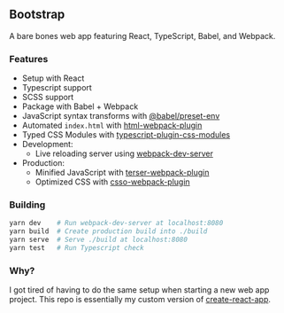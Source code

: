 ## Bootstrap

A bare bones web app featuring React, TypeScript, Babel, and Webpack.

### Features

- Setup with React
- Typescript support
- SCSS support
- Package with Babel + Webpack
- JavaScript syntax transforms with [@babel/preset-env](https://babeljs.io/docs/en/babel-preset-env)
- Automated `index.html` with [html-webpack-plugin](https://github.com/jantimon/html-webpack-plugin)
- Typed CSS Modules with [typescript-plugin-css-modules](https://github.com/mrmckeb/typescript-plugin-css-modules)
- Development:
  - Live reloading server using [webpack-dev-server](https://github.com/webpack/webpack-dev-server)
- Production:
  - Minified JavaScript with [terser-webpack-plugin](https://github.com/webpack-contrib/terser-webpack-plugin)
  - Optimized CSS with [csso-webpack-plugin](https://github.com/zoobestik/csso-webpack-plugin)

### Building

```sh
yarn dev    # Run webpack-dev-server at localhost:8080
yarn build  # Create production build into ./build
yarn serve  # Serve ./build at localhost:8080
yarn test   # Run Typescript check
```

### Why?

I got tired of having to do the same setup when starting a new web app project. This repo is essentially my custom version of [create-react-app](https://github.com/facebook/create-react-app).
